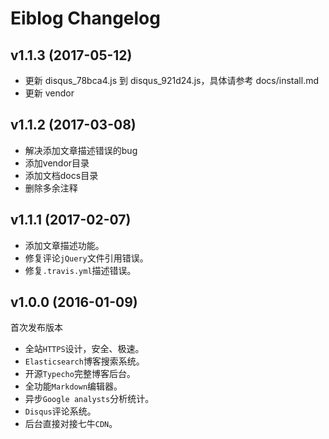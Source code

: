 # Eiblog Changelog

## v1.1.3 (2017-05-12)
* 更新 disqus_78bca4.js 到 disqus_921d24.js，具体请参考 docs/install.md
* 更新 vendor

## v1.1.2 (2017-03-08)
* 解决添加文章描述错误的bug
* 添加vendor目录
* 添加文档docs目录
* 删除多余注释

## v1.1.1 (2017-02-07)
* 添加文章描述功能。
* 修复评论`jQuery`文件引用错误。
* 修复`.travis.yml`描述错误。

## v1.0.0 (2016-01-09)
首次发布版本

* 全站`HTTPS`设计，安全、极速。
* `Elasticsearch`博客搜索系统。
* 开源`Typecho`完整博客后台。
* 全功能`Markdown`编辑器。
* 异步`Google analysts`分析统计。
* `Disqus`评论系统。
* 后台直接对接七牛`CDN`。

